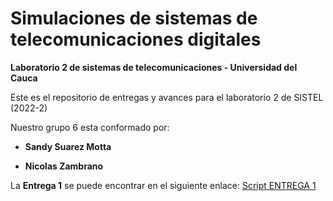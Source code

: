 # Simulaciones de sistemas de telecomunicaciones digitales
 **Laboratorio 2 de sistemas de telecomunicaciones - Universidad del Cauca**
 
 Este es el repositorio de entregas y avances para el laboratorio 2 de SISTEL (2022-2)
 
 Nuestro grupo 6 esta conformado por:
 
 - **Sandy Suarez Motta**
 
 - **Nicolas Zambrano**
 
 La **Entrega 1** se puede encontrar en el siguiente enlace: [Script ENTREGA 1](https://github.com/jnzambranob/Simulaciones-de-sistemas-de-telecomunicaciones-digitales/blob/main/E1/Entrega1_DTS16QAM.m)
